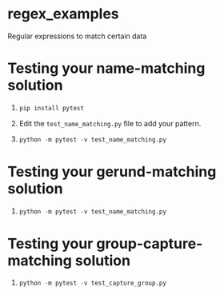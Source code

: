 # regex_examples
Regular expressions to match certain data

# Testing your name-matching solution

1. 
    ```python
    pip install pytest
    ```

2. 
    Edit the `test_name_matching.py` file to add your pattern.

3. 
    ```python
    python -m pytest -v test_name_matching.py
    ```

# Testing your gerund-matching solution

1. 
    ```python
    python -m pytest -v test_name_matching.py
    ```

# Testing your group-capture-matching solution

1. 
    ```python
    python -m pytest -v test_capture_group.py
    ```
